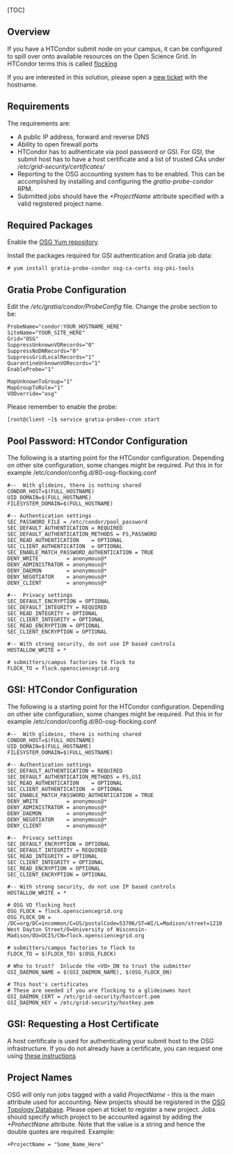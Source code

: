 [title]: - "Submit Node Flocking to OSG"

[TOC]

## Overview

If you have a HTCondor submit node on your campus, it can be configured
to spill over onto available resources on the Open Science Grid. In
HTCondor terms this is called
[flocking](https://research.cs.wisc.edu/htcondor/manual/latest/ConnectingHTCondorPoolswithFlocking.html)

If you are interested in this solution, please open a
[new ticket](https://support.opensciencegrid.org/helpdesk/tickets/new) with the hostname.

## Requirements

The requirements are:

* A public IP address, forward and reverse DNS
* Ability to open firewall ports
* HTCondor has to authenticate via pool password or GSI. For GSI, the submit host
   has to have a host certificate and a list of trusted CAs under */etc/grid-security/certificates/*
* Reporting to the OSG accounting system has to be enabled. This can
   be accomplished by installing and configuring the *gratia-probe-condor* RPM.
* Submitted jobs should have the *+ProjectName* attribute specified with
   a valid registered project name.

## Required Packages

Enable the [OSG Yum repository](http://opensciencegrid.github.io/docs/common/yum/).

Install the packages required for GSI authentication and Gratia job data:

    # yum install gratia-probe-condor osg-ca-certs osg-pki-tools

## Gratia Probe Configuration

Edit the */etc/gratia/condor/ProbeConfig* file. Change the probe section to be:

    ProbeName="condor:YOUR_HOSTNAME_HERE"
    SiteName="YOUR_SITE_HERE"
    Grid="OSG"
    SuppressUnknownVORecords="0"
    SuppressNoDNRecords="0"
    SuppressGridLocalRecords="1"
    QuarantineUnknownVORecords="1"
    EnableProbe="1"

    MapUnknownToGroup="1"
    MapGroupToRole="1"
    VOOverride="osg"

Please remember to enable the probe:

    [root@client ~]$ service gratia-probes-cron start

## Pool Password: HTCondor Configuration

The following is a starting point for the HTCondor configuration. Depending on other
site configuration, some changes might be required. Put this in for example
/etc/condor/config.d/80-osg-flocking.conf

    #--  With glideins, there is nothing shared
    CONDOR_HOST=$(FULL_HOSTNAME)
    UID_DOMAIN=$(FULL_HOSTNAME)
    FILESYSTEM_DOMAIN=$(FULL_HOSTNAME)
    
    #-- Authentication settings
    SEC_PASSWORD_FILE = /etc/condor/pool_password
    SEC_DEFAULT_AUTHENTICATION = REQUIRED
    SEC_DEFAULT_AUTHENTICATION_METHODS = FS,PASSWORD
    SEC_READ_AUTHENTICATION    = OPTIONAL
    SEC_CLIENT_AUTHENTICATION  = OPTIONAL
    SEC_ENABLE_MATCH_PASSWORD_AUTHENTICATION = TRUE
    DENY_WRITE         = anonymous@*
    DENY_ADMINISTRATOR = anonymous@*
    DENY_DAEMON        = anonymous@*
    DENY_NEGOTIATOR    = anonymous@*
    DENY_CLIENT        = anonymous@*
    
    #--  Privacy settings
    SEC_DEFAULT_ENCRYPTION = OPTIONAL
    SEC_DEFAULT_INTEGRITY = REQUIRED
    SEC_READ_INTEGRITY = OPTIONAL
    SEC_CLIENT_INTEGRITY = OPTIONAL
    SEC_READ_ENCRYPTION = OPTIONAL
    SEC_CLIENT_ENCRYPTION = OPTIONAL
    
    #-- With strong security, do not use IP based controls
    HOSTALLOW_WRITE = *
    
    # submitters/campus factories to flock to
    FLOCK_TO = flock.opensciencegrid.org
    


## GSI: HTCondor Configuration

The following is a starting point for the HTCondor configuration. Depending on other
site configuration, some changes might be required. Put this in for example
/etc/condor/config.d/80-osg-flocking.conf

    #--  With glideins, there is nothing shared
    CONDOR_HOST=$(FULL_HOSTNAME)
    UID_DOMAIN=$(FULL_HOSTNAME)
    FILESYSTEM_DOMAIN=$(FULL_HOSTNAME)
    
    #-- Authentication settings
    SEC_DEFAULT_AUTHENTICATION = REQUIRED
    SEC_DEFAULT_AUTHENTICATION_METHODS = FS,GSI
    SEC_READ_AUTHENTICATION    = OPTIONAL
    SEC_CLIENT_AUTHENTICATION  = OPTIONAL
    SEC_ENABLE_MATCH_PASSWORD_AUTHENTICATION = TRUE
    DENY_WRITE         = anonymous@*
    DENY_ADMINISTRATOR = anonymous@*
    DENY_DAEMON        = anonymous@*
    DENY_NEGOTIATOR    = anonymous@*
    DENY_CLIENT        = anonymous@*
    
    #--  Privacy settings
    SEC_DEFAULT_ENCRYPTION = OPTIONAL
    SEC_DEFAULT_INTEGRITY = REQUIRED
    SEC_READ_INTEGRITY = OPTIONAL
    SEC_CLIENT_INTEGRITY = OPTIONAL
    SEC_READ_ENCRYPTION = OPTIONAL
    SEC_CLIENT_ENCRYPTION = OPTIONAL
    
    #-- With strong security, do not use IP based controls
    HOSTALLOW_WRITE = *

    # OSG VO flocking host
    OSG_FLOCK = flock.opensciencegrid.org
    OSG_FLOCK_DN = /DC=org/DC=incommon/C=US/postalCode=53706/ST=WI/L=Madison/street=1210 West Dayton Street/O=University of Wisconsin-Madison/OU=OCIS/CN=flock.opensciencegrid.org

    # submitters/campus factories to flock to
    FLOCK_TO = $(FLOCK_TO) $(OSG_FLOCK)

    # Who to trust?  Inlucde the <VO>_DN to trust the submitter
    GSI_DAEMON_NAME = $(GSI_DAEMON_NAME), $(OSG_FLOCK_DN)

    # This host's certificates
    # These are needed if you are flocking to a glideinwms host
    GSI_DAEMON_CERT = /etc/grid-security/hostcert.pem
    GSI_DAEMON_KEY = /etc/grid-security/hostkey.pem

## GSI: Requesting a Host Certificate

A host certificate is used for authenticating your submit host to the OSG
infrastructure. If you do not already have a certificate, you can request one
using [these instructions](http://opensciencegrid.github.io/docs/security/host-certs/)

## Project Names

OSG will only run jobs tagged with a valid *ProjectName* - this is the main attribute
used for accounting. New projects should be registered in the
[OSG Topology Database](https://github.com/opensciencegrid/topology/blob/master/README.md).
Please open at ticket to register a new project.
Jobs should specify which project to be accounted against by adding
the *+ProhectNane* attribute. Note that the value is a string and hence
the double quotes are required.  Example:

    +ProjectName = "Some_Name_Here"

